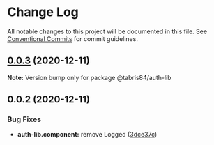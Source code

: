 # Change Log

All notable changes to this project will be documented in this file.
See [Conventional Commits](https://conventionalcommits.org) for commit guidelines.

## [0.0.3](https://github.com/Tabris841/myorg/compare/@tabris84/auth-lib@0.0.2...@tabris84/auth-lib@0.0.3) (2020-12-11)

**Note:** Version bump only for package @tabris84/auth-lib





## 0.0.2 (2020-12-11)


### Bug Fixes

* **auth-lib.component:** remove Logged ([3dce37c](https://github.com/Tabris841/myorg/commit/3dce37c52a93d3e9311160f0a73475ccc8ba58c3))
